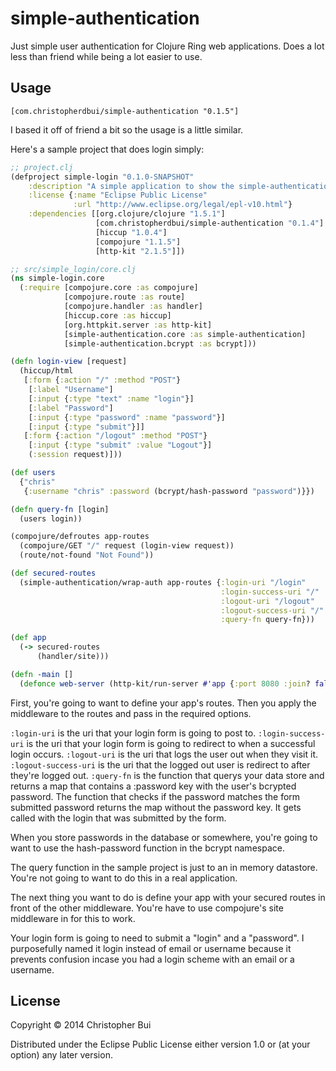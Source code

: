 # simple-authentication

Just simple user authentication for Clojure Ring web applications. Does a lot less than friend while being a lot easier to use.

## Usage

`[com.christopherdbui/simple-authentication "0.1.5"]`

I based it off of friend a bit so the usage is a little similar.

Here's a sample project that does login simply:

```clojure
;; project.clj
(defproject simple-login "0.1.0-SNAPSHOT"
    :description "A simple application to show the simple-authentication library."
    :license {:name "Eclipse Public License"
              :url "http://www.eclipse.org/legal/epl-v10.html"}
    :dependencies [[org.clojure/clojure "1.5.1"]
                   [com.christopherdbui/simple-authentication "0.1.4"]
                   [hiccup "1.0.4"]
                   [compojure "1.1.5"]
                   [http-kit "2.1.5"]])
```

```clojure
;; src/simple_login/core.clj
(ns simple-login.core
  (:require [compojure.core :as compojure]
            [compojure.route :as route]
            [compojure.handler :as handler]
            [hiccup.core :as hiccup]
            [org.httpkit.server :as http-kit]
            [simple-authentication.core :as simple-authentication]
            [simple-authentication.bcrypt :as bcrypt]))

(defn login-view [request]
  (hiccup/html
   [:form {:action "/" :method "POST"}
    [:label "Username"]
    [:input {:type "text" :name "login"}]
    [:label "Password"]
    [:input {:type "password" :name "password"}]
    [:input {:type "submit"}]]
   [:form {:action "/logout" :method "POST"}
    [:input {:type "submit" :value "Logout"}]
    (:session request)]))

(def users
  {"chris"
   {:username "chris" :password (bcrypt/hash-password "password")}})

(defn query-fn [login]
  (users login))

(compojure/defroutes app-routes
  (compojure/GET "/" request (login-view request))
  (route/not-found "Not Found"))

(def secured-routes
  (simple-authentication/wrap-auth app-routes {:login-uri "/login"
                                               :login-success-uri "/"
                                               :logout-uri "/logout"
                                               :logout-success-uri "/"
                                               :query-fn query-fn}))

(def app
  (-> secured-routes
      (handler/site)))

(defn -main []
  (defonce web-server (http-kit/run-server #'app {:port 8080 :join? false})))

```

First, you're going to want to define your app's routes. Then you apply the middleware to the routes and pass in the required options.

`:login-uri` is the uri that your login form is going to post to.
`:login-success-uri` is the uri that your login form is going to redirect to when a successful login occurs.
`:logout-uri` is the uri that logs the user out when they visit it.
`:logout-success-uri` is the uri that the logged out user is redirect to after they're logged out.
`:query-fn` is the function that querys your data store and returns a map that contains a :password key with the user's bcrypted password. The function that checks if the password matches the form submitted password returns the map without the password key. It gets called with the login that was submitted by the form.

When you store passwords in the database or somewhere, you're going to want to use the hash-password function in the bcrypt namespace.

The query function in the sample project is just to an in memory datastore. You're not going to want to do this in a real application.

The next thing you want to do is define your app with your secured routes in front of the other middleware. You're have to use compojure's site middleware in for this to work.

Your login form is going to need to submit a "login" and a "password". I purposefully named it login instead of email or username because it prevents confusion incase you had a login scheme with an email or a username.

## License

Copyright © 2014 Christopher Bui

Distributed under the Eclipse Public License either version 1.0 or (at
your option) any later version.
